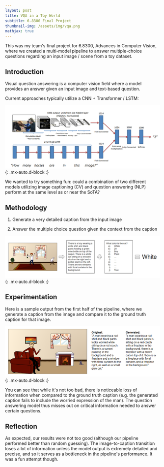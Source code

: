 ```yaml
---
layout: post
title: VQA in a Toy World
subtitle: 6.8300 Final Project
thumbnail-img: /assets/img/vqa.png
mathjax: true
---
```


This was my team's final project for 6.8300, Advances in Computer Vision, where we created a multi-model pipeline to answer multiple-choice questions regarding an input image / scene from a toy dataset.

## Introduction

Visual question answering is a computer vision field where a model provides an answer given an input image and text-based question.

Current approaches typically utilize a CNN + Transformer / LSTM:

![overfit](/assets/img/cnn-and-lstm.png){: .mx-auto.d-block :}

We wanted to try something fun: could a combination of two different models utilizing image captioning (CV) and question answering (NLP) perform at the same level as or near the SoTA?

## Methodology

1. Generate a very detailed caption from the input image

2. Answer the multiple choice question given the context from the caption

![overfit](/assets/img/cv-pipeline.png){: .mx-auto.d-block :}

## Experimentation

Here is a sample output from the first half of the pipeline, where we generate a caption from the image and compare it to the ground truth caption for that image.

![overfit](/assets/img/image-captioning.png){: .mx-auto.d-block :}

You can see that while it's not too bad, there is noticeable loss of information when compared to the ground truth caption (e.g. the generated caption fails to include the worried expression of the man). The question answering model thus misses out on critical information needed to answer certain questions.

## Reflection

As expected, our results were not too good (although our pipeline performed better than random guessing). The image-to-caption transition loses a lot of information unless the model output is extremely detailed and precise, and so it serves as a bottleneck in the pipeline's performance. It was a fun attempt though.
